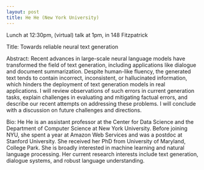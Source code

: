 ```yaml
---
layout: post
title: He He (New York University)
---
```


Lunch at 12:30pm, (virtual) talk at 1pm, in 148 Fitzpatrick

Title: Towards reliable neural text generation

Abstract: Recent advances in large-scale neural language models have transformed the field of text generation, including applications like dialogue and document summarization. Despite human-like fluency, the generated text tends to contain incorrect, inconsistent, or hallucinated information, which hinders the deployment of text generation models in real applications. I will review observations of such errors in current generation tasks, explain challenges in evaluating and mitigating factual errors, and describe our recent attempts on addressing these problems. I will conclude with a discussion on future challenges and directions.

Bio: He He is an assistant professor at the Center for Data Science and the Department of Computer Science at New York University. Before joining NYU, she spent a year at Amazon Web Services and was a postdoc at Stanford University. She received her PhD from University of Maryland, College Park. She is broadly interested in machine learning and natural language processing. Her current research interests include text generation, dialogue systems, and robust language understanding.

